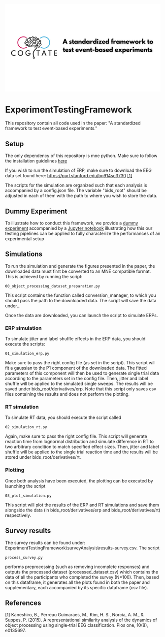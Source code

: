<img src="dummyExperiment/img/standardized-team4.jpg" width=1400 />

# ExperimentTestingFramework
This repository contain all code used in the paper: "A standardized framework to test event-based experiments."

## Setup
The only dependency of this repository is mne python. Make sure to follow the installation guidelines [here](https://mne.tools/stable/install/index.html)

If you wish to run the simulation of ERP, make sure to download the EEG data set found here:
https://purl.stanford.edu/bq914sc3730 [[1]](#1)

The scripts for the simulation are organized such that each analysis is accompanied by a config.json file.
The variable "bids_root" should be adjusted in each of them with the path to where you wish to store the data. 

## Dummy Experiment
To illustrate how to conduct this framework, we provide a [dummy experiment](https://github.com/Cogitate-consortium/ExperimentTestingFramework/tree/main/dummyExperiment)
 accompanied by a [Jupyter notebook](https://github.com/Cogitate-consortium/ExperimentTestingFramework/blob/main/dummyExperiment/TestingProtocol.ipynb) illustrating how this our testing pipelines can be applied to fully characterize the performances of an experimental setup

## Simulations
To run the simulation and generate the figures presented in the paper, the downloaded data must
first be converted to an MNE compatible format. This is achieved by running the script:
```
00_object_processing_dataset_preparation.py
```
This script contains the function called conversion_manager, to which you should pass the path
to the downloaded data. The script will save the data under...

Once the data are downloaded, you can launch the script to simulate ERPs.

### ERP simulation
To simulate jitter and label shuffle effects in the ERP data, you should execute the scripts:
```
01_simulation_erp.py 
```
Make sure to pass the right config file (as set in the script). This script will fit a gaussian to the P1 component of the 
downloaded data. The fitted parameters of this component will then be used to generate single trial data according to the 
parameters set in the config file. Then, jitter and label shuffle will be applied to the simulated single sweeps. The 
results will be saved under bids_root/derivatives/erp. Note that this script only saves csv files containing the results
and does not perform the plotting.

### RT simulation
To simulate RT data, you should execute the script called 
```
02_simulation_rt.py
```
Again, make sure to pass the right config file. This script will generate reaction time from lognormal distribution and simulate difference in RT to two arbitrary
condition to match specified effect sizes. Then, jitter and label shuffle will be applied to the single trial reaction time
and the results will be stored under bids_root/derivatives/rt. 

### Plotting
Once both analysis have been executed, the plotting can be executed by launching the script 
```
03_plot_simulation.py
```
This script will plot the results of the ERP and RT simulations and save them alongside the data (in bids_root/derivatives/erp 
and bids_root/derivatives/rt) respectively. 

## Survey results
The survey results can be found under: ExperimentTestingFramework\surveyAnalysis\results-survey.csv. The script
```
process_survey.py 
```
performs preprocessing (such as removing incomplete responses) and outputs the processed dataset (processed_dataset.csv) which contains the data of all the participants who completed the survey (N=100). 
Then, based on this dataframe, it generates all the plots found in both the paper and supplementary, each accompanied by its specific dataframe (csv file). 

## References
<a id="1">[1]</a> 
Kaneshiro, B., Perreau Guimaraes, M., Kim, H. S., Norcia, A. M., & Suppes, P. (2015). 
A representational similarity analysis of the dynamics of object processing using single-trial EEG classification. 
Plos one, 10(8), e0135697.
